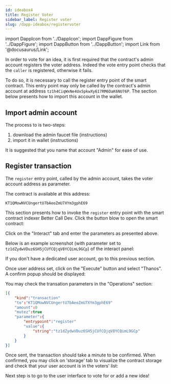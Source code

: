 ```yaml
---
id: ideabox4
title: Register Voter
sidebar_label: Register voter
slug: /dapp-ideabox/registervoter
---
```


import DappIcon from '../DappIcon';
import DappFigure from '../DappFigure';
import DappButton from '../DappButton';
import Link from '@docusaurus/Link';


In order to vote for an idea, it is first required that the contract's admin account registers the voter address. Indeed the <Link to="/docs/dapp-ideabox/implementation#vote">vote</Link> entry point checks that the `caller` is registered, otherwise it fails.

To do so, it is necessary to call the <Link to="/docs/dapp-ideabox/interface#register">register</Link> entry point of the smart contract. This entry point may only be called by the contract's admin account at address `tz1h4CiqWxNe4UxSpkwXy617RM6DaK6NU76P`. The section below presents how to import this account in the wallet.

## Import admin account

The process to is two-steps:
1. download the admin faucet file (<Link to="/docs/dapp-tools/faucet#admin-account">instructions</Link>)
2. import it in wallet (<Link to="/docs/dapp-tools/thanos#import-faucet-file">instructions</Link>)

It is suggested that you name that account "Admin" for ease of use.

## Register transaction

The `register` entry point, called by the admin account, takes the voter account address as parameter.

The contract is available at this address:
```
KT1QMowNVCUngertU7bAeoZmU7XYm3gphE69
```

This section presents how to invoke the `register` entry point with the smart contract indexer <Link to="/docs/dapp-tools/bcd">Better Call Dev</Link>. Click the button blow to open the smart contract:

<DappButton url="https://better-call.dev/ithacanet/KT1QMowNVCUngertU7bAeoZmU7XYm3gphE69/operations" txt="open smart contract"/>

Click on the "Interact" tab and enter the parameters as presented above.

Below is an example screenshot (with parameter set to `tz1dZydwVDuz6SH5jCUfCQjqV8YCQimL9GCp`) of the interact panel:

<DappFigure img='bcd-ideabox.png' width='100%'/>

If you don't have a dedicated user account, go to this <Link to="/docs/dapp-ideabox/presentation#create-a-user-account">previous section</Link>.

Once user address set, click on the "Execute" button and select "Thanos". A confirm popup should be displayed:

<DappFigure img='bcd-ideabox2.png' width='60%'/>

You may check the transation parameters in the "Operations" section:

```json
[{
    "kind":"transaction"
    "to":"KT1QMowNVCUngertU7bAeoZmU7XYm3gphE69"
    "amount":0
    "mutez":true
    "parameter":{
        "entrypoint":"register"
        "value":{
            "string":"tz1dZydwVDuz6SH5jCUfCQjqV8YCQimL9GCp"
        }
    }
}]
```

Once sent, the transaction should take a minute to be confirmed. When confirmed, you may click on 'storage' tab to visualize the contract storage and check that your user account is in the voters' list:

<DappFigure img='bcd-ideabox3.png' width='100%'/>

Next step is to go to the user interface to vote for or add a new idea!

